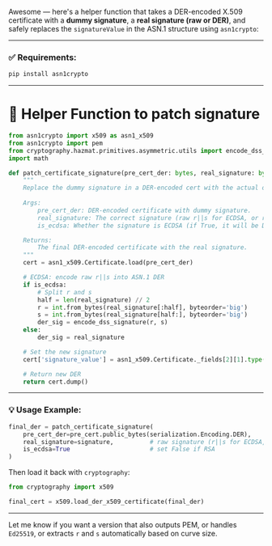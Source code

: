 
   Awesome — here's a helper function that takes a DER-encoded X.509 certificate with a **dummy signature**, a **real signature (raw or DER)**, and safely replaces the `signatureValue` in the ASN.1 structure using `asn1crypto`:

---

### ✅ Requirements:

```bash
pip install asn1crypto
```

---

# 🧩 Helper Function to patch signature

```python
from asn1crypto import x509 as asn1_x509
from asn1crypto import pem
from cryptography.hazmat.primitives.asymmetric.utils import encode_dss_signature
import math

def patch_certificate_signature(pre_cert_der: bytes, real_signature: bytes, is_ecdsa: bool = False) -> bytes:
    """
    Replace the dummy signature in a DER-encoded cert with the actual one.
    
    Args:
        pre_cert_der: DER-encoded certificate with dummy signature.
        real_signature: The correct signature (raw r||s for ECDSA, or raw bytes for RSA).
        is_ecdsa: Whether the signature is ECDSA (if True, it will be DER-encoded).

    Returns:
        The final DER-encoded certificate with the real signature.
    """
    cert = asn1_x509.Certificate.load(pre_cert_der)

    # ECDSA: encode raw r||s into ASN.1 DER
    if is_ecdsa:
        # Split r and s
        half = len(real_signature) // 2
        r = int.from_bytes(real_signature[:half], byteorder='big')
        s = int.from_bytes(real_signature[half:], byteorder='big')
        der_sig = encode_dss_signature(r, s)
    else:
        der_sig = real_signature

    # Set the new signature
    cert['signature_value'] = asn1_x509.Certificate._fields[2][1].type(der_sig)

    # Return new DER
    return cert.dump()
```

---

### 💡 Usage Example:

```python
final_der = patch_certificate_signature(
    pre_cert_der=pre_cert.public_bytes(serialization.Encoding.DER),
    real_signature=signature,          # raw signature (r||s for ECDSA, or RSA sig)
    is_ecdsa=True                      # set False if RSA
)
```

Then load it back with `cryptography`:

```python
from cryptography import x509

final_cert = x509.load_der_x509_certificate(final_der)
```

---

Let me know if you want a version that also outputs PEM, or handles `Ed25519`, or extracts `r` and `s` automatically based on curve size.